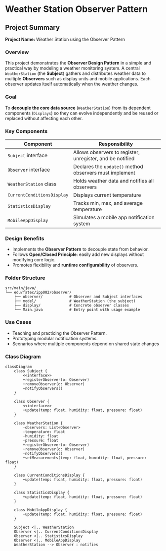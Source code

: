 # Weather Station Observer Pattern

## Project Summary

**Project Name:** Weather Station using the Observer Pattern

### Overview

This project demonstrates the **Observer Design Pattern** in a simple and practical way by modeling a weather monitoring system. A central `WeatherStation` (the **Subject**) gathers and distributes weather data to multiple **Observers** such as display units and mobile applications. Each observer updates itself automatically when the weather changes.

### Goal

To **decouple the core data source** (`WeatherStation`) from its dependent components (`Displays`) so they can evolve independently and be reused or replaced without affecting each other.

### Key Components

| Component                  | Responsibility                                            |
| -------------------------- | --------------------------------------------------------- |
| `Subject` interface        | Allows observers to register, unregister, and be notified |
| `Observer` interface       | Declares the `update()` method observers must implement   |
| `WeatherStation` class     | Holds weather data and notifies all observers             |
| `CurrentConditionsDisplay` | Displays current temperature                              |
| `StatisticsDisplay`        | Tracks min, max, and average temperature                  |
| `MobileAppDisplay`         | Simulates a mobile app notification system                |

### Design Benefits

* Implements the **Observer Pattern** to decouple state from behavior.
* Follows **Open/Closed Principle**: easily add new displays without modifying core logic.
* Promotes flexibility and **runtime configurability** of observers.

### Folder Structure

```
src/main/java/
└── edu/fatec/ipp002/observer/
    ├── observer/            # Observer and Subject interfaces
    ├── model/               # WeatherStation (the subject)
    ├── display/             # Concrete observer classes
    └── Main.java            # Entry point with usage example
```

### Use Cases

* Teaching and practicing the Observer Pattern.
* Prototyping modular notification systems.
* Scenarios where multiple components depend on shared state changes

### Class Diagram

```mermaid
classDiagram
    class Subject {
        <<interface>>
        +registerObserver(o: Observer)
        +removeObserver(o: Observer)
        +notifyObservers()
    }

    class Observer {
        <<interface>>
        +update(temp: float, humidity: float, pressure: float)
    }

    class WeatherStation {
        -observers: List<Observer>
        -temperature: float
        -humidity: float
        -pressure: float
        +registerObserver(o: Observer)
        +removeObserver(o: Observer)
        -notifyObservers()
        +setMeasurements(temp: float, humidity: float, pressure: float)
    }

    class CurrentConditionsDisplay {
        +update(temp: float, humidity: float, pressure: float)
    }

    class StatisticsDisplay {
        +update(temp: float, humidity: float, pressure: float)
    }

    class MobileAppDisplay {
        +update(temp: float, humidity: float, pressure: float)
    }

    Subject <|.. WeatherStation
    Observer <|.. CurrentConditionsDisplay
    Observer <|.. StatisticsDisplay
    Observer <|.. MobileAppDisplay
    WeatherStation --> Observer : notifies
```
